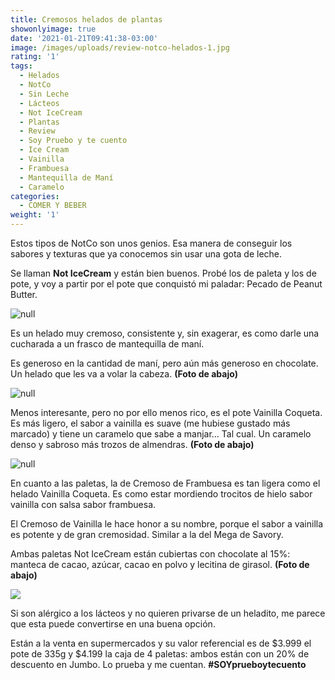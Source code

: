 ```yaml
---
title: Cremosos helados de plantas
showonlyimage: true
date: '2021-01-21T09:41:38-03:00'
image: /images/uploads/review-notco-helados-1.jpg
rating: '1'
tags:
  - Helados
  - NotCo
  - Sin Leche
  - Lácteos
  - Not IceCream
  - Plantas
  - Review
  - Soy Pruebo y te cuento
  - Ice Cream
  - Vainilla
  - Frambuesa
  - Mantequilla de Maní
  - Caramelo
categories:
  - COMER Y BEBER
weight: '1'
---
```

Estos tipos de NotCo son unos genios. Esa manera de conseguir los sabores y texturas que ya conocemos sin usar una gota de leche. 

<!--more-->

Se llaman **Not IceCream** y están bien buenos. Probé los de paleta y los de pote, y voy a partir por el pote que conquistó mi paladar: Pecado de Peanut Butter. 

![null](/images/uploads/review-notco-helados-2.jpg)

Es un helado muy cremoso, consistente y, sin exagerar, es como darle una cucharada a un frasco de mantequilla de maní. 

Es generoso en la cantidad de maní, pero aún más generoso en chocolate. Un helado que les va a volar la cabeza. **(Foto de abajo)**

![null](/images/uploads/review-notco-helados-3.jpg)

Menos interesante, pero no por ello menos rico, es el pote Vainilla Coqueta. Es más ligero, el sabor a vainilla es suave (me hubiese gustado más marcado) y tiene un caramelo que sabe a manjar… Tal cual. Un caramelo denso y sabroso más trozos de almendras. **(Foto de abajo)**

![null](/images/uploads/review-notco-helados-4.jpg)

En cuanto a las paletas, la de Cremoso de Frambuesa es tan ligera como el helado Vainilla Coqueta. Es como estar mordiendo trocitos de hielo sabor vainilla con salsa sabor frambuesa.

El Cremoso de Vainilla le hace honor a su nombre, porque el sabor a vainilla es potente y de gran cremosidad. Similar a la del Mega de Savory. 

Ambas paletas Not IceCream están cubiertas con chocolate al 15%: manteca de cacao, azúcar, cacao en polvo y lecitina de girasol. **(Foto de abajo)**

![](/images/uploads/review-notco-helados-5.jpg)

Si son alérgico a los lácteos y no quieren privarse de un heladito, me parece que esta puede convertirse en una buena opción. 

Están a la venta en supermercados y su valor referencial es de $3.999 el pote de 335g y $4.199 la caja de 4 paletas: ambos están con un 20% de descuento en Jumbo. Lo prueba y me cuentan. **\#SOYprueboytecuento**
